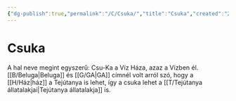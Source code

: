 ```yaml
---
{"dg-publish":true,"permalink":"/C/Csuka/","title":"Csuka","created":"2023-12-02T04:13","updated":"2024-10-25T16:51"}
---
```



# Csuka

A hal neve megint egyszerű: Csu-Ka a Víz Háza, azaz a Vízben él. [[B/Beluga\|Beluga]] és [[G/GA\|GA]] címnél volt arról szó, hogy a [[H/Ház\|ház]] a Tejútanya is lehet, így a csuka lehet a [[T/Tejútanya állatalakjai\|Tejútanya állatalakja]] is.  